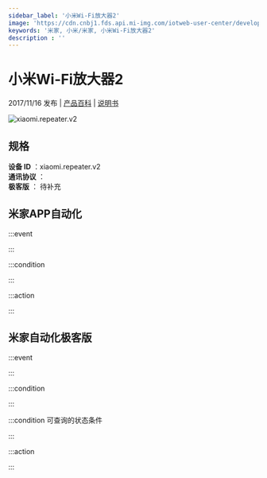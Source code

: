 ```yaml
---
sidebar_label: '小米Wi-Fi放大器2'
image: 'https://cdn.cnbj1.fds.api.mi-img.com/iotweb-user-center/developer_1679047512895CXLAAZl9.png?GalaxyAccessKeyId=AKVGLQWBOVIRQ3XLEW&Expires=9223372036854775807&Signature=sOBrsoeHp8ggihFFf0bVU47nkjA='
keywords: '米家, 小米/米家, 小米Wi-Fi放大器2'
description : ''
---
```

# 小米Wi-Fi放大器2

2017/11/16 发布 | [产品百科](https://home.mi.com/webapp/content/baike/product/index.html?model=xiaomi.repeater.v2/) | [说明书](https://home.mi.com/views/introduction.html?model=xiaomi.repeater.v2&region=cn)

![xiaomi.repeater.v2](https://cdn.cnbj1.fds.api.mi-img.com/iotweb-user-center/developer_1679047512895CXLAAZl9.png?GalaxyAccessKeyId=AKVGLQWBOVIRQ3XLEW&Expires=9223372036854775807&Signature=sOBrsoeHp8ggihFFf0bVU47nkjA=)

## 规格  
> 
**设备 ID** ：xiaomi.repeater.v2  
**通讯协议** ：  
**极客版**  ： 待补充 


## 米家APP自动化  

:::event  

:::

:::condition  

:::

:::action   

:::

## 米家自动化极客版  

:::event  

:::

:::condition  

:::

:::condition 可查询的状态条件  

:::

:::action  

:::

        
